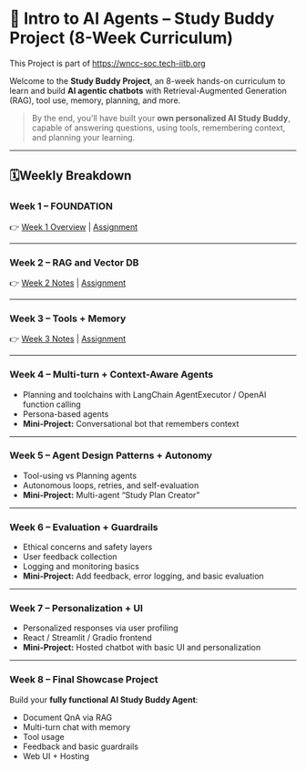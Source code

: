# 🤖 Intro to AI Agents – Study Buddy Project (8-Week Curriculum)

This Project is part of https://wncc-soc.tech-iitb.org

Welcome to the **Study Buddy Project**, an 8-week hands-on curriculum to learn and build **AI agentic chatbots** with Retrieval-Augmented Generation (RAG), tool use, memory, planning, and more.

> By the end, you'll have built your **own personalized AI Study Buddy**, capable of answering questions, using tools, remembering context, and planning your learning.

---

## 🗓Weekly Breakdown

### **Week 1 – FOUNDATION**
  👉 [Week 1 Overview](week1/week1.md) | [Assignment](week1/assignment.md)

---

### **Week 2 – RAG and Vector DB**
  👉 [Week 2 Notes](week2/material.md) | [Assignment](week2/assignment.md)

---

### **Week 3 – Tools + Memory**
  👉 [Week 3 Notes](week3/notes.md) | [Assignment](week3/assignment.md)


---

### **Week 4 – Multi-turn + Context-Aware Agents**

* Planning and toolchains with LangChain AgentExecutor / OpenAI function calling
* Persona-based agents
* **Mini-Project:** Conversational bot that remembers context

---

### **Week 5 – Agent Design Patterns + Autonomy**

* Tool-using vs Planning agents
* Autonomous loops, retries, and self-evaluation
* **Mini-Project:** Multi-agent “Study Plan Creator”

---

### **Week 6 – Evaluation + Guardrails**

* Ethical concerns and safety layers
* User feedback collection
* Logging and monitoring basics
* **Mini-Project:** Add feedback, error logging, and basic evaluation

---

### **Week 7 – Personalization + UI**

* Personalized responses via user profiling
* React / Streamlit / Gradio frontend
* **Mini-Project:** Hosted chatbot with basic UI and personalization

---

### **Week 8 – Final Showcase Project**

Build your **fully functional AI Study Buddy Agent**:

* Document QnA via RAG
* Multi-turn chat with memory
* Tool usage
* Feedback and basic guardrails
* Web UI + Hosting

